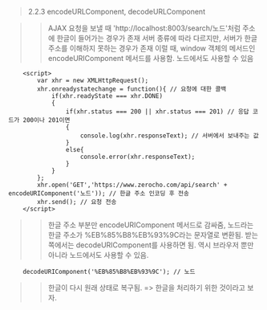 > 2.2.3 encodeURLComponent, decodeURLComponent 

>> AJAX 요청을 보낼 때 'http://localhost:8003/search/노드'처럼 
>> 주소에 한글이 들어가는 경우가 존재 
>> 서버 종류에 따라 다르지만, 서버가 한글 주소를 이해하지 못하는 경우가 존재
>> 이럴 때, window 객체의 메서드인 encodeURIComponent 메서드를 사용함. 노드에서도 사용할 수 있음

~~~
    <script>
        var xhr = new XMLHttpRequest();
        xhr.onreadystatechange = function(){ // 요청에 대한 콜백
            if(xhr.readyState === xhr.DONE)
            {
                if(xhr.status === 200 || xhr.status === 201) // 응답 코드가 200이나 201이면
                {
                    console.log(xhr.responseText); // 서버에서 보내주는 값
                }
                else{
                    console.error(xhr.responseText);
                }
            }
        };
        xhr.open('GET','https://www.zerocho.com/api/search' + encodeURIComponent('노드')); // 한글 주소 인코딩 후 전송
        xhr.send(); // 요청 전송 
    </script>
~~~

>> 한글 주소 부분만 encodeURIComponent 메서드로 감싸줌, 노드라는 한글 주소가 %EB%85%B8%EB%93%9C라는 문자열로 변환됨.
>> 받는 쪽에서는 decodeURIComponent를 사용하면 됨. 역시 브라우저 뿐만 아니라 노드에서도 사용할 수 있음.

~~~
    decodeURIComponent('%EB%85%B8%EB%93%9C'); // 노드 
~~~

>> 한글이 다시 원래 상태로 복구됨. => 한글을 처리하기 위한 것이라고 보자.

